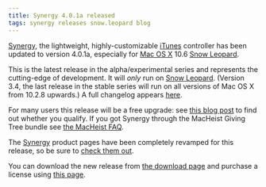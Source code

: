 ```yaml
---
title: Synergy 4.0.1a released
tags: synergy releases snow.leopard blog
---
```


[Synergy](/wiki/Synergy), the lightweight, highly-customizable [iTunes](/wiki/iTunes) controller has been updated to version 4.0.1a, especially for [Mac OS X](/wiki/Mac_OS_X) 10.6 [Snow Leopard](/wiki/Snow_Leopard).

This is the latest release in the alpha/experimental series and represents the cutting-edge of development. It will _only_ run on [Snow Leopard](/wiki/Snow_Leopard). (Version 3.4, the last release in the stable series will run on all versions of Mac OS X from 10.2.8 upwards.) A full changelog appears [here](/products/synergy/history).

For many users this release will be a free upgrade: see [this blog post](/blog/synergy-4.0-upgrades) to find out whether you qualify. If you got Synergy through the MacHeist Giving Tree bundle see [the MacHeist FAQ](/blog/frequently-asked-questions-about-synergy-and-macheist).

The [Synergy](/wiki/Synergy) product pages have been completely revamped for this release, so be sure to [check them out](/products/synergy).

You can download the new release from [the download page](/products/synergy/download) and purchase a license using [this page](https://wincent.com/a/products/synergy-classic/purchase/).

